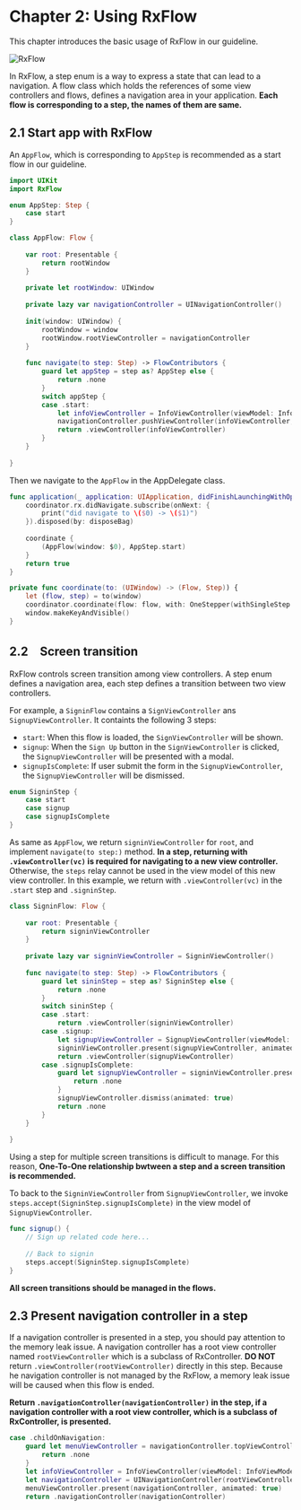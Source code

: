 # Chapter 2: Using RxFlow

This chapter introduces the basic usage of RxFlow in our guideline.

![RxFlow](https://raw.githubusercontent.com/lm2343635/RxController/master/images/rxflow.jpg)

In RxFlow, a step enum is a way to express a state that can lead to a navigation.
A flow class which holds the references of some view controllers and flows, defines a navigation area in your application.
**Each flow is corresponding to a step, the names of them are same.**

## 2.1 Start app with RxFlow

An `AppFlow`, which is corresponding to `AppStep` is recommended as a start flow in our guideline.

```swift
import UIKit
import RxFlow

enum AppStep: Step {
    case start
}

class AppFlow: Flow {
    
    var root: Presentable {
        return rootWindow
    }
    
    private let rootWindow: UIWindow
    
    private lazy var navigationController = UINavigationController()
    
    init(window: UIWindow) {
        rootWindow = window
        rootWindow.rootViewController = navigationController
    }
   
    func navigate(to step: Step) -> FlowContributors {
        guard let appStep = step as? AppStep else {
            return .none
        }
        switch appStep {
        case .start:
            let infoViewController = InfoViewController(viewModel: InfoViewModel())
            navigationController.pushViewController(infoViewController, animated: false)
            return .viewController(infoViewController)
        }
    }
    
}

```

Then we navigate to the `AppFlow` in the AppDelegate class.

```swift
func application(_ application: UIApplication, didFinishLaunchingWithOptions launchOptions: [UIApplication.LaunchOptionsKey: Any]?) -> Bool {
    coordinator.rx.didNavigate.subscribe(onNext: {
        print("did navigate to \($0) -> \($1)")
    }).disposed(by: disposeBag)
    
    coordinate {
        (AppFlow(window: $0), AppStep.start)
    }
    return true
}

private func coordinate(to: (UIWindow) -> (Flow, Step)) {
    let (flow, step) = to(window)
    coordinator.coordinate(flow: flow, with: OneStepper(withSingleStep: step))
    window.makeKeyAndVisible()
}
```

## 2.2　Screen transition

RxFlow controls screen transition among view controllers.
A step enum defines a navigation area, each step defines a transition between two view controllers.

For example, a `SigninFlow` contains a `SignViewController` ans `SignupViewController`.
It containts the following 3 steps:
- `start`: When this flow is loaded, the `SignViewController` will be shown.
- `signup`: When the `Sign Up` button in the `SignViewController` is clicked, the `SignupViewController` will be presented with a modal.
- `signupIsComplete`: If user submit the form in the `SignupViewController`, the `SignupViewController` will be dismissed.

```swift
enum SigninStep {
    case start
    case signup
    case signupIsComplete
}
```

As same as `AppFlow`, we return `signinViewController` for `root`, and implement `navigate(to step:)` method.
**In a step, returning with `.viewController(vc)` is required for navigating to a new view controller.**
Otherwise, the `steps` relay cannot be used in the view model of this new view controller.
In this example, we return with `.viewController(vc)` in the `.start` step and `.signinStep`.

```swift
class SigninFlow: Flow {
    
    var root: Presentable {
        return signinViewController
    }
    
    private lazy var signinViewController = SigninViewController()
    
    func navigate(to step: Step) -> FlowContributors {
        guard let sininStep = step as? SigninStep else {
            return .none
        }
        switch sininStep {
        case .start:
            return .viewController(signinViewController)
        case .signup:
            let signupViewController = SignupViewController(viewModel: .init())
            signinViewController.present(signupViewController, animated: true)
            return .viewController(signupViewController)
        case .signupIsComplete:
            guard let signupViewController = signinViewController.presentedViewController as? SignupViewController else {
                return .none             
            }
            signupViewController.dismiss(animated: true)
            return .none   
        }
    }
    
}
```

Using a step for multiple screen transitions is difficult to manage.
For this reason, **One-To-One relationship bwtween a step and a screen transition is recommended.**

To back to the `SigninViewController` from `SignupViewController`, we invoke `steps.accept(SigninStep.signupIsComplete)` in the view model of `SignupViewController`.

```swift
func signup() {
    // Sign up related code here...
    
    // Back to signin
    steps.accept(SigninStep.signupIsComplete)
}
```

**All screen transitions should be managed in the flows.**

## 2.3 Present navigation controller in a step

If a navigation controller is presented in a step, you should pay attention to the memory leak issue.
A navigation controller has a root view controller named `rootViewController` which is a subclass of RxController.
**DO NOT** return `.viewController(rootViewController)` directly in this step.
Because he navigation controller is not managed by the RxFlow, a memory leak issue will be caused when this flow is ended.

**Return `.navigationController(navigationController)` in the step, if a navigation controller with a root view controller, which is a subclass of RxController, is presented.**

```swift
case .childOnNavigation:
    guard let menuViewController = navigationController.topViewController as? MenuViewController else {
        return .none
    }
    let infoViewController = InfoViewController(viewModel: InfoViewModel())
    let navigationController = UINavigationController(rootViewController: infoViewController)
    menuViewController.present(navigationController, animated: true)
    return .navigationController(navigationController)
```
